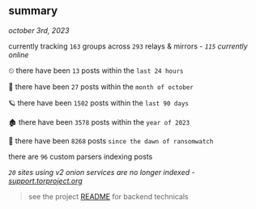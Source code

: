 
## summary
_october 3rd, 2023_

currently tracking `163` groups across `293` relays & mirrors - _`115` currently online_

⏲ there have been `13` posts within the `last 24 hours`

🦈 there have been `27` posts within the `month of october`

🪐 there have been `1502` posts within the `last 90 days`

🏚 there have been `3578` posts within the `year of 2023`

🦕 there have been `8268` posts `since the dawn of ransomwatch`

there are `96` custom parsers indexing posts

_`20` sites using v2 onion services are no longer indexed - [support.torproject.org](https://support.torproject.org/onionservices/v2-deprecation/)_

> see the project [README](https://github.com/joshhighet/ransomwatch#ransomwatch--) for backend technicals
